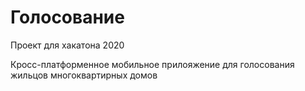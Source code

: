 # Голосование

Проект для хакатона 2020


Кросс-платформенное мобильное прилояжение для голосования жильцов многоквартирных домов
